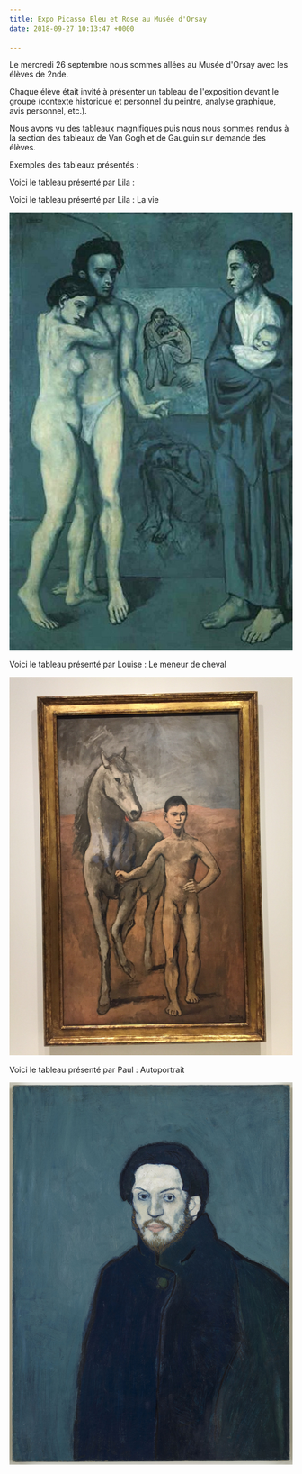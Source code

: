 ```yaml
---
title: Expo Picasso Bleu et Rose au Musée d'Orsay
date: 2018-09-27 10:13:47 +0000

---
```

Le mercredi 26 septembre nous sommes allées au Musée d'Orsay avec les élèves de 2nde.

Chaque élève était invité à présenter un tableau de l'exposition devant le groupe (contexte historique et personnel du peintre, analyse graphique, avis personnel, etc.).

Nous avons vu des tableaux magnifiques puis nous nous sommes rendus à la section des tableaux de Van Gogh et de Gauguin sur demande des élèves.

Exemples des tableaux présentés :

Voici le tableau présenté par Lila :

Voici le tableau présenté par Lila : La vie

![](/uploads/la-vie.jpg)

Voici le tableau présenté par Louise : Le meneur de cheval

![](/uploads/img_08311.jpg)

Voici le tableau présenté par Paul : Autoportrait

![](/uploads/pablo_picasso_autoportrait_9371.jpeg_north_660x_white.jpg)